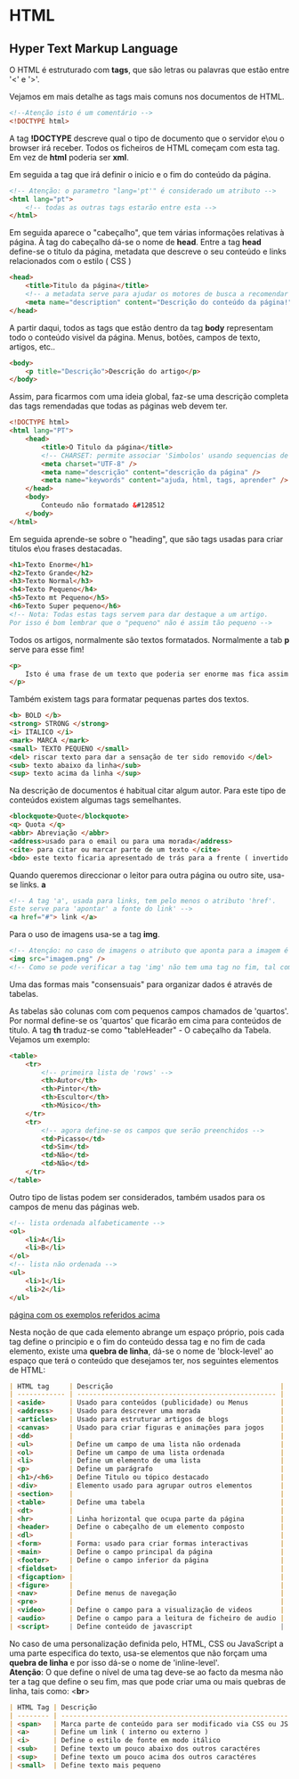 # HTML

## Hyper Text Markup Language

O HTML é estruturado com <b>tags</b>, que são letras ou palavras que estão entre '<' e '>'.

Vejamos em mais detalhe as tags mais comuns nos documentos de HTML.

```html
<!--Atenção isto é um comentário -->
<!DOCTYPE html>
```

A tag <b>!DOCTYPE</b> descreve qual o tipo de documento que o servidor e\ou o browser irá receber.
Todos os ficheiros de HTML começam com esta tag. Em vez de <b>html</b> poderia ser <b>xml</b>.

Em seguida a tag que irá definir o inicio e o fim do conteúdo da página.

```html
<!-- Atenção: o parametro "lang='pt'" é considerado um atributo -->
<html lang="pt">
	<!-- todas as outras tags estarão entre esta -->
</html>
```

Em seguida aparece o "cabeçalho", que tem várias informações relativas à página.
À tag do cabeçalho dá-se o nome de <b>head</b>.
Entre a tag <b> head</b> define-se o titulo da página, metadata que descreve o seu conteúdo e links relacionados com o estilo ( CSS )

```html
<head>
	<title>Titulo da página</title>
	<!-- a metadata serve para ajudar os motores de busca a recomendar conteúdos -->
	<meta name="description" content="Descrição do conteúdo da página!" />
</head>
```

A partir daqui, todos as tags que estão dentro da tag <b>body</b> representam todo o conteúdo visivel da página.
Menus, botões, campos de texto, artigos, etc..

```html
<body>
	<p title="Descrição">Descrição do artigo</p>
</body>
```

Assim, para ficarmos com uma ideia global, faz-se uma descrição completa das tags remendadas que todas as páginas web devem ter.

```html
<!DOCTYPE html>
<html lang="PT">
	<head>
		<title>O Titulo da página</title>
		<!-- CHARSET: permite associar 'Simbolos' usando sequencias de caractéres &reg -->
		<meta charset="UTF-8" />
		<meta name="descrição" content="descrição da página" />
		<meta name="keywords" content="ajuda, html, tags, aprender" />
	</head>
	<body>
		Conteudo não formatado &#128512
	</body>
</html>
```

Em seguida aprende-se sobre o "heading", que são tags usadas para criar titulos e\ou frases destacadas.

```html
<h1>Texto Enorme</h1>
<h2>Texto Grande</h2>
<h3>Texto Normal</h3>
<h4>Texto Pequeno</h4>
<h5>Texto mt Pequeno</h5>
<h6>Texto Super pequeno</h6>
<!-- Nota: Todas estas tags servem para dar destaque a um artigo. 
Por isso é bom lembrar que o "pequeno" não é assim tão pequeno -->
```

Todos os artigos, normalmente são textos formatados. Normalmente a tab <b>p</b> serve para esse fim!

```html
<p>
	Isto é uma frase de um texto que poderia ser enorme mas fica assim curtinho!
</p>
```

Também existem tags para formatar pequenas partes dos textos.

```html
<b> BOLD </b>
<strong> STRONG </strong>
<i> ITALICO </i>
<mark> MARCA </mark>
<small> TEXTO PEQUENO </small>
<del> riscar texto para dar a sensação de ter sido removido </del>
<sub> texto abaixo da linha</sub>
<sup> texto acima da linha </sup>
```

Na descrição de documentos é habitual citar algum autor. Para este tipo de conteúdos existem algumas tags semelhantes.

```html
<blockquote>Quote</blockquote>
<q> Quota </q>
<abbr> Abreviação </abbr>
<address>usado para o email ou para uma morada</address>
<cite> para citar ou marcar parte de um texto </cite>
<bdo> este texto ficaria apresentado de trás para a frente ( invertido ) </bdo>
```

Quando queremos direccionar o leitor para outra página ou outro site, usa-se links. <b>a</b>

```html
<!-- A tag 'a', usada para links, tem pelo menos o atributo 'href'.
Este serve para 'apontar' a fonte do link' -->
<a href="#"> link </a>
```

Para o uso de imagens usa-se a tag <b>img</b>.

```html
<!-- Atençáo: no caso de imagens o atributo que aponta para a imagem é o 'src' - source -->
<img src="imagem.png" />
<!-- Como se pode verificar a tag 'img' não tem uma tag no fim, tal como a maioria das restantes tags! -->
```

Uma das formas mais "consensuais" para organizar dados é através de tabelas.

As tabelas são colunas com com pequenos campos chamados de 'quartos'.
Por normal define-se os 'quartos' que ficarão em cima para conteúdos de titulo.
A tag <b>th</b> traduz-se como "tableHeader" - O cabeçalho da Tabela.
Vejamos um exemplo:

```html
<table>
	<tr>
		<!-- primeira lista de 'rows' -->
		<th>Autor</th>
		<th>Pintor</th>
		<th>Escultor</th>
		<th>Músico</th>
	</tr>
	<tr>
		<!-- agora define-se os campos que serão preenchidos -->
		<td>Picasso</td>
		<td>Sim</td>
		<td>Não</td>
		<td>Não</td>
	</tr>
</table>
```

Outro tipo de listas podem ser considerados, também usados para os campos de menu das páginas web.

```html
<!-- lista ordenada alfabeticamente -->
<ol>
	<li>A</li>
	<li>B</li>
</ol>
<!-- lista não ordenada -->
<ul>
	<li>1</li>
	<li>2</li>
</ul>
```

[página com os exemplos referidos acima](./exemplos/html-exemplo-formatar-text.html)

Nesta noção de que cada elemento abrange um espaço próprio, pois cada tag define o principio e o fim do conteúdo dessa
tag e no fim de cada elemento, existe uma <b>quebra de linha</b>,
dá-se o nome de 'block-level' ao espaço que terá o conteúdo que desejamos ter, nos seguintes elementos de HTML:

```markdown
| HTML tag     | Descrição                                          |
| ------------ | -------------------------------------------------- |
| <aside>      | Usado para conteúdos (publicidade) ou Menus        |
| <address>    | Usado para descrever uma morada                    |
| <articles>   | Usado para estruturar artigos de blogs             |
| <canvas>     | Usado para criar figuras e animações para jogos    |
| <dd>         |                                                    |
| <ul>         | Define um campo de uma lista não ordenada          |
| <ol>         | Define um campo de uma lista ordenada              |
| <li>         | Define um elemento de uma lista                    |
| <p>          | Define um parágrafo                                |
| <h1>/<h6>    | Define Titulo ou tópico destacado                  |
| <div>        | Elemento usado para agrupar outros elementos       |
| <section>    |                                                    |
| <table>      | Define uma tabela                                  |
| <dt>         |                                                    |
| <hr>         | Linha horizontal que ocupa parte da página         |
| <header>     | Define o cabeçalho de um elemento composto         |
| <dl>         |                                                    |
| <form>       | Forma: usado para criar formas interactivas        |
| <main>       | Define o campo principal da página                 |
| <footer>     | Define o campo inferior da página                  |
| <fieldset>   |                                                    |
| <figcaption> |                                                    |
| <figure>     |                                                    |
| <nav>        | Define menus de navegação                          |
| <pre>        |                                                    |
| <video>      | Define o campo para a visualização de videos       |
| <audio>      | Define o campo para a leitura de ficheiro de audio |
| <script>     | Define conteúdo de javascript                      |
```

No caso de uma personalização definida pelo, HTML, CSS ou JavaScript a uma parte especifica do texto,
usa-se elementos que não forçam uma <b> quebra de linha</b> e por isso dá-se o nome de 'inline-level'.
<br><b>Atenção</b>: O que define o nível de uma tag deve-se ao facto da mesma não ter a tag que define o seu fim,
mas que pode criar uma ou mais quebras de linha, tais como: <<b>br</b>>

```markdown
| HTML Tag | Descrição                                                 |
| -------- | --------------------------------------------------------- |
| <span>   | Marca parte de conteúdo para ser modificado via CSS ou JS |
| <a>      | Define um link ( interno ou externo )                     |
| <i>      | Define o estilo de fonte em modo itálico                  |
| <sub>    | Define texto um pouco abaixo dos outros caractéres        |
| <sup>    | Define texto um pouco acima dos outros caractéres         |
| <small>  | Define texto mais pequeno                                 |
```
